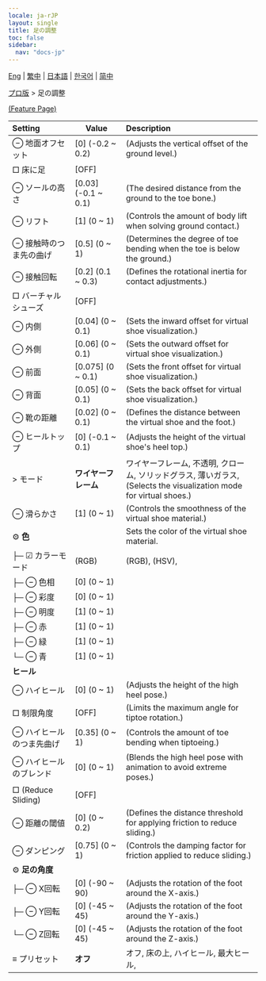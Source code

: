 ```yaml
---
locale: ja-rJP
layout: single
title: 足の調整
toc: false
sidebar:
  nav: "docs-jp"
---
```

[Eng](/dancexr/menu/2025.4/actor/feet_adjustment) | [繁中](/tw/dancexr/menu/2025.4/actor/feet_adjustment) | [日本語](/jp/dancexr/menu/2025.4/actor/feet_adjustment) | [한국어](/kr/dancexr/menu/2025.4/actor/feet_adjustment) | [简中](/zh/dancexr/menu/2025.4/actor/feet_adjustment)

[プロ版](../menu#プロ版) > 足の調整



[(Feature Page)](/jp/dancexr/features/feet_adjustment)

| Setting | Value | Description |
| :--- | --- | :--- |
|  ⊖ 地面オフセット| [0] (-0.2 ~ 0.2) | (Adjusts the vertical offset of the ground level.)
|  □ 床に足| [OFF] | 
|  ⊖ ソールの高さ| [0.03] (-0.1 ~ 0.1) | (The desired distance from the ground to the toe bone.)
|  ⊖ リフト| [1] (0 ~ 1) | (Controls the amount of body lift when solving ground contact.)
|  ⊖ 接触時のつま先の曲げ| [0.5] (0 ~ 1) | (Determines the degree of toe bending when the toe is below the ground.)
|  ⊖ 接触回転| [0.2] (0.1 ~ 0.3) | (Defines the rotational inertia for contact adjustments.)
|  □ バーチャルシューズ| [OFF] | 
|  ⊖ 内側| [0.04] (0 ~ 0.1) | (Sets the inward offset for virtual shoe visualization.)
|  ⊖ 外側| [0.06] (0 ~ 0.1) | (Sets the outward offset for virtual shoe visualization.)
|  ⊖ 前面| [0.075] (0 ~ 0.1) | (Sets the front offset for virtual shoe visualization.)
|  ⊖ 背面| [0.05] (0 ~ 0.1) | (Sets the back offset for virtual shoe visualization.)
|  ⊖ 靴の距離| [0.02] (0 ~ 0.1) | (Defines the distance between the virtual shoe and the foot.)
|  ⊖ ヒールトップ| [0] (-0.1 ~ 0.1) | (Adjusts the height of the virtual shoe's heel top.)
|  > モード| **ワイヤーフレーム** | ワイヤーフレーム, 不透明, クローム, ソリッドグラス, 薄いガラス, <br/>(Selects the visualization mode for virtual shoes.) |
|  ⊖ 滑らかさ| [1] (0 ~ 1) | (Controls the smoothness of the virtual shoe material.)
|  ⚙️ <b>色</b>| | Sets the color of the virtual shoe material.
| ├─ ☑ カラーモード| (RGB) | (RGB), (HSV), 
| ├─ ⊖ 色相| [0] (0 ~ 1) | 
| ├─ ⊖ 彩度| [0] (0 ~ 1) | 
| ├─ ⊖ 明度| [1] (0 ~ 1) | 
| ├─ ⊖ 赤| [1] (0 ~ 1) | 
| ├─ ⊖ 緑| [1] (0 ~ 1) | 
| └─ ⊖ 青| [1] (0 ~ 1) | 
|  <b>ヒール</b>|| 
|  ⊖ ハイヒール| [0] (0 ~ 1) | (Adjusts the height of the high heel pose.)
|  □ 制限角度| [OFF] | (Limits the maximum angle for tiptoe rotation.)
|  ⊖ ハイヒールのつま先曲げ| [0.35] (0 ~ 1) | (Controls the amount of toe bending when tiptoeing.)
|  ⊖ ハイヒールのブレンド| [0] (0 ~ 1) | (Blends the high heel pose with animation to avoid extreme poses.)
|  □ (Reduce Sliding)| [OFF] | 
|  ⊖ 距離の閾値| [0] (0 ~ 0.2) | (Defines the distance threshold for applying friction to reduce sliding.)
|  ⊖ ダンピング| [0.75] (0 ~ 1) | (Controls the damping factor for friction applied to reduce sliding.)
|  ⚙️ <b>足の角度</b>| | 
| ├─ ⊖ X回転| [0] (-90 ~ 90) | (Adjusts the rotation of the foot around the X-axis.)
| ├─ ⊖ Y回転| [0] (-45 ~ 45) | (Adjusts the rotation of the foot around the Y-axis.)
| └─ ⊖ Z回転| [0] (-45 ~ 45) | (Adjusts the rotation of the foot around the Z-axis.)
|  ≡ プリセット| **オフ** | オフ, 床の上, ハイヒール, 最大ヒール,  |
